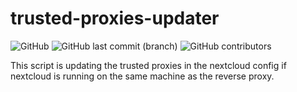 # trusted-proxies-updater
<img alt="GitHub" src="https://img.shields.io/github/license/adriankae/trusted-proxies-updater?color=black"> <img alt="GitHub last commit (branch)" src="https://img.shields.io/github/last-commit/adriankae/trusted-proxies-updater/main"> <img alt="GitHub contributors" src="https://img.shields.io/github/contributors/trusted-proxies-updater">

This script is updating the trusted proxies in the nextcloud config if nextcloud is running on the same machine as the reverse proxy.
